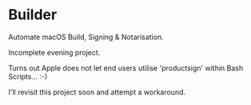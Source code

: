 # Builder
 Automate macOS Build, Signing & Notarisation.

Incomplete evening project.

Turns out Apple does not let end users utilise 'productsign' within Bash Scripts... :-)

I'll revisit this project soon and attempt a workaround.
